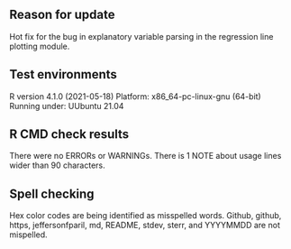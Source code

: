 ## Reason for update
Hot fix for the bug in explanatory variable parsing in the regression line plotting module.

## Test environments
R version 4.1.0 (2021-05-18)
Platform: x86_64-pc-linux-gnu (64-bit)
Running under: UUbuntu 21.04

## R CMD check results
There were no ERRORs or WARNINGs.
There is 1 NOTE about usage lines wider than 90 characters.

## Spell checking
Hex color codes are being identified as misspelled words.
Github, github, https, jeffersonfparil, md, README, stdev, sterr, and YYYYMMDD are not mispelled.

